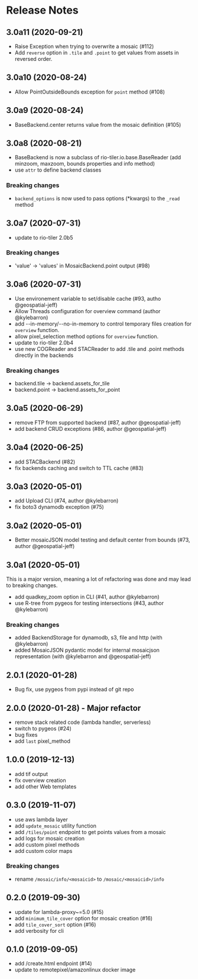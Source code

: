 # Release Notes

## 3.0a11 (2020-09-21)

* Raise Exception when trying to overwrite a mosaic (#112)
* Add `reverse` option in `.tile` and `.point` to get values from assets in reversed order.

## 3.0a10 (2020-08-24)

* Allow PointOutsideBounds exception for `point` method (#108)

## 3.0a9 (2020-08-24)

* BaseBackend.center returns value from the mosaic definition (#105)

## 3.0a8 (2020-08-21)

* BaseBackend is now a subclass of rio-tiler.io.base.BaseReader (add minzoom, maxzoom, bounds properties and info method)
* use `attr` to define backend classes

### Breaking changes
* `backend_options` is now used to pass options (*kwargs) to the `_read` method

## 3.0a7 (2020-07-31)

* update to rio-tiler 2.0b5

### Breaking changes
* 'value' -> 'values' in MosaicBackend.point output (#98)

## 3.0a6 (2020-07-31)

* Use environement variable to set/disable cache (#93, autho @geospatial-jeff)
* Allow Threads configuration for overview command (author @kylebarron)
* add --in-memory/--no-in-memory to control temporary files creation for `overview` function.
* allow pixel_selection method options for `overview` function.
* update to rio-tiler 2.0b4
* use new COGReader and STACReader to add .tile and .point methods directly in the backends

### Breaking changes
* backend.tile -> backend.assets_for_tile
* backend.point -> backend.assets_for_point

## 3.0a5 (2020-06-29)

* remove FTP from supported backend (#87, author @geospatial-jeff)
* add backend CRUD exceptions (#86, author @geospatial-jeff)

## 3.0a4 (2020-06-25)

* add STACBackend (#82)
* fix backends caching and switch to TTL cache (#83)

## 3.0a3 (2020-05-01)

* add Upload CLI (#74, author @kylebarron)
* fix boto3 dynamodb exception (#75)

## 3.0a2 (2020-05-01)

* Better mosaicJSON model testing and default center from bounds (#73, author @geospatial-jeff)

## 3.0a1 (2020-05-01)

This is a major version, meaning a lot of refactoring was done and may lead to breaking changes.

* add quadkey_zoom option in CLI (#41, author @kylebarron)
* use R-tree from pygeos for testing intersections (#43, author @kylebarron)

### Breaking changes
* added BackendStorage for dynamodb, s3, file and http (with @kylebarron)
* added MosaicJSON pydantic model for internal mosaicjson representation (with @kylebarron and @geospatial-jeff)

## 2.0.1 (2020-01-28)

* Bug fix, use pygeos from pypi instead of git repo

## 2.0.0 (2020-01-28) - Major refactor

* remove stack related code (lambda handler, serverless)
* switch to pygeos (#24)
* bug fixes
* add `last` pixel_method

## 1.0.0 (2019-12-13)

* add tif output
* fix overview creation
* add other Web templates

## 0.3.0 (2019-11-07)

* use aws lambda layer
* add `update_mosaic` utility function
* add `/tiles/point` endpoint to get points values from a mosaic
* add logs for mosaic creation
* add custom pixel methods
* add custom color maps

### Breaking changes
* rename `/mosaic/info/<mosaicid>` to `/mosaic/<mosaicid>/info`

## 0.2.0 (2019-09-30)

* update for lambda-proxy~=5.0 (#15)
* add `minimum_tile_cover` option for mosaic creation (#16)
* add `tile_cover_sort` option (#16)
* add verbosity for cli

## 0.1.0 (2019-09-05)

* add /create.html endpoint (#14)
* update to remotepixel/amazonlinux docker image
